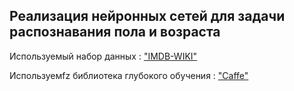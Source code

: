 ## Реализация нейронных сетей для задачи распознавания пола и возраста

Используемый набор данных :
["IMDB-WIKI"][dataset]

Используемfz библиотека глубокого обучения :
["Caffe"][caffe]







<!-- LINKS -->

[dataset]: https://data.vision.ee.ethz.ch/cvl/rrothe/imdb-wiki/
[caffe]: http://caffe.berkeleyvision.org/